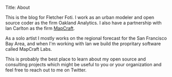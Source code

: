 Title: About

This is the blog for Fletcher Foti.  I work as an urban modeler and open source coder as the firm Oakland Analytics.  I also have a partnership with Ian Carlton as the firm [MapCraft](http://mapcraft.io).

As a solo artist I mostly works on the regional forecast for the San Francisco Bay Area, and when I'm working with Ian we build the propritary software called MapCraft Labs.

This is probably the best place to learn about my open source and consulting projects which might be useful to you or your organization and feel free to reach out to me on Twitter.
